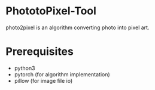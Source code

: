 # PhototoPixel-Tool
photo2pixel is an algorithm converting photo into pixel art.
# Prerequisites
- python3
- pytorch (for algorithm implementation)
- pillow (for image file io)
